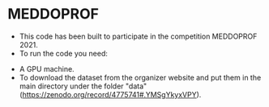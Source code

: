 #  MEDDOPROF

* This code has been built to participate in the competition MEDDOPROF 2021.
* To run the code you need:
- A GPU machine.
- To download the dataset from the organizer website and put them in the main directory under the folder "data" (https://zenodo.org/record/4775741#.YMSgYkyxVPY).
 

